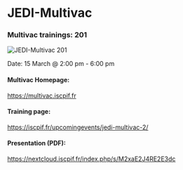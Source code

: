 # JEDI-Multivac
### Multivac trainings: 201

![JEDI-Multivac 201](https://iscpif.fr/wp-content/uploads/2018/01/jedi-multivac-logo.png "JEDI-Multivac 201")

Date: 15 March @ 2:00 pm - 6:00 pm

#### Multivac Homepage: 
https://multivac.iscpif.fr

#### Training page: 
https://iscpif.fr/upcomingevents/jedi-multivac-2/

#### Presentation (PDF): 
https://nextcloud.iscpif.fr/index.php/s/M2xaE2J4RE2E3dc
